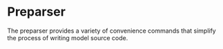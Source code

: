 
# Preparser

The preparser provides a variety of convenience commands that simplify the
process of writing model source code.


